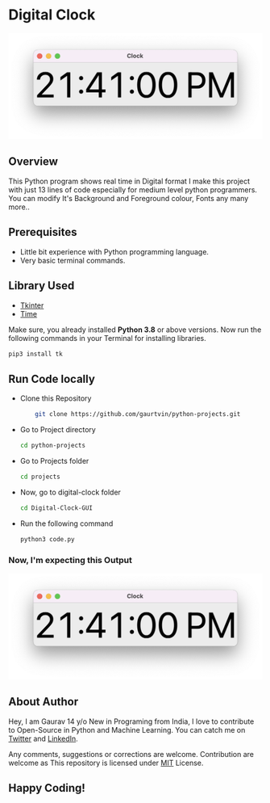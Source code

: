 # Digital Clock

![IMG](output.png)

## Overview

This Python program shows real time in Digital format I make this project with just 13 lines of code especially for medium level python programmers. You can modify It's Background and Foreground colour, Fonts any many more..

## Prerequisites

- Little bit experience with Python programming language.
- Very basic terminal commands.

## Library Used

- [Tkinter](https://docs.python.org/3/library/tkinter.html)
- [Time](https://docs.python.org/3/library/time.html)

Make sure, you already installed **Python 3.8** or above versions. Now run the following commands in your Terminal for installing libraries.

```bash
pip3 install tk
```

## Run Code locally

- Clone this Repository

  ```bash
      git clone https://github.com/gaurtvin/python-projects.git
  ```

- Go to Project directory

  ```bash
  cd python-projects
  ```

- Go to Projects folder

  ```bash
  cd projects
  ```

- Now, go to digital-clock folder

  ```bash
  cd Digital-Clock-GUI
  ```

- Run the following command
  ```bash
  python3 code.py
  ```

### Now, I'm expecting this Output

![IMG](output.png)

## About Author

Hey, I am Gaurav 14 y/o New in Programing from India, I love to contribute to Open-Source in Python and Machine Learning. You can catch me on [Twitter](https://twitter.com/gaurtvin) and [LinkedIn](https://linkedin.com/in/gaurtvin).

Any comments, suggestions or corrections are welcome. Contribution are welcome as This repository is licensed under [MIT](https://opensource.org/licenses/MIT) License.

## Happy Coding!
